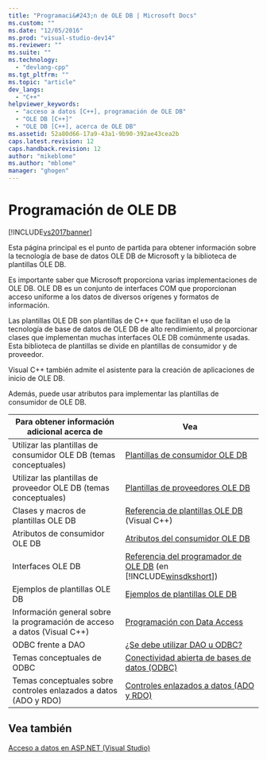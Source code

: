 ```yaml
---
title: "Programaci&#243;n de OLE DB | Microsoft Docs"
ms.custom: ""
ms.date: "12/05/2016"
ms.prod: "visual-studio-dev14"
ms.reviewer: ""
ms.suite: ""
ms.technology: 
  - "devlang-cpp"
ms.tgt_pltfrm: ""
ms.topic: "article"
dev_langs: 
  - "C++"
helpviewer_keywords: 
  - "acceso a datos [C++], programación de OLE DB"
  - "OLE DB [C++]"
  - "OLE DB [C++], acerca de OLE DB"
ms.assetid: 52a80d66-17a9-43a1-9b90-392ae43cea2b
caps.latest.revision: 12
caps.handback.revision: 12
author: "mikeblome"
ms.author: "mblome"
manager: "ghogen"
---
```

# Programaci&#243;n de OLE DB
[!INCLUDE[vs2017banner](../../assembler/inline/includes/vs2017banner.md)]

Esta página principal es el punto de partida para obtener información sobre la tecnología de base de datos OLE DB de Microsoft y la biblioteca de plantillas OLE DB.  
  
 Es importante saber que Microsoft proporciona varias implementaciones de OLE DB.  OLE DB es un conjunto de interfaces COM que proporcionan acceso uniforme a los datos de diversos orígenes y formatos de información.  
  
 Las plantillas OLE DB son plantillas de C\+\+ que facilitan el uso de la tecnología de base de datos de OLE DB de alto rendimiento, al proporcionar clases que implementan muchas interfaces OLE DB comúnmente usadas.  Esta biblioteca de plantillas se divide en plantillas de consumidor y de proveedor.  
  
 Visual C\+\+ también admite el asistente para la creación de aplicaciones de inicio de OLE DB.  
  
 Además, puede usar atributos para implementar las plantillas de consumidor de OLE DB.  
  
|Para obtener información adicional acerca de|Vea|  
|--------------------------------------------------|---------|  
|Utilizar las plantillas de consumidor OLE DB \(temas conceptuales\)|[Plantillas de consumidor OLE DB](../../data/oledb/ole-db-consumer-templates-cpp.md)|  
|Utilizar las plantillas de proveedor OLE DB \(temas conceptuales\)|[Plantillas de proveedores OLE DB](../../data/oledb/ole-db-provider-templates-cpp.md)|  
|Clases y macros de plantillas OLE DB|[Referencia de plantillas OLE DB](../../data/oledb/ole-db-templates.md) \(Visual C\+\+\)|  
|Atributos de consumidor OLE DB|[Atributos del consumidor OLE DB](../../windows/ole-db-consumer-attributes.md)|  
|Interfaces OLE DB|[Referencia del programador de OLE DB](https://msdn.microsoft.com/en-us/library/ms713643.aspx) \(en [!INCLUDE[winsdkshort](../../atl/reference/includes/winsdkshort_md.md)]\)|  
|Ejemplos de plantillas OLE DB|[Ejemplos de plantillas OLE DB](http://msdn.microsoft.com/es-es/08958863-0b5f-41ad-ae99-fca7440c553c)|  
|Información general sobre la programación de acceso a datos \(Visual C\+\+\)|[Programación con Data Access](../../data/data-access-programming-mfc-atl.md)|  
|ODBC frente a  DAO|[¿Se debe utilizar DAO u ODBC?](../../data/should-i-use-dao-or-odbc-q.md)|  
|Temas conceptuales de ODBC|[Conectividad abierta de bases de datos \(ODBC\)](../../data/odbc/open-database-connectivity-odbc.md)|  
|Temas conceptuales sobre controles enlazados a datos \(ADO y RDO\)|[Controles enlazados a datos \(ADO y RDO\)](../../data/ado-rdo/data-bound-controls-ado-and-rdo.md)|  
  
## Vea también  
 [Acceso a datos en ASP.NET \(Visual Studio\)](../Topic/Data%20Access%20in%20Visual%20C++.md)
